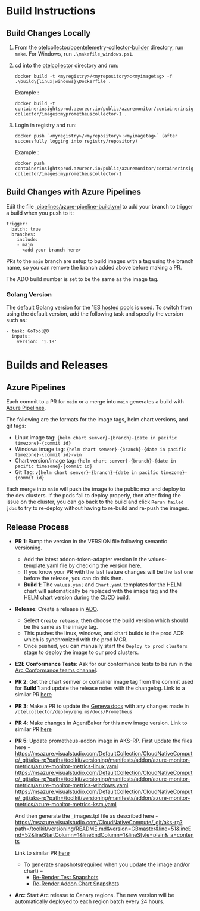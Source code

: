 # Build Instructions

## Build Changes Locally

1. From the [otelcollector/opentelemetry-collector-builder](../opentelemetry-collector-builder/) directory, run `make`. For Windows, run `.\makefile_windows.ps1`.
2. cd into the [otelcollector](../) directory and run:

    ```
    docker build -t <myregistry>/<myrepository>:<myimagetag> -f .\build\{linux|windows}\Dockerfile .
    ```

    Example :

    ```
    docker build -t containerinsightsprod.azurecr.io/public/azuremonitor/containerinsights/cidev/prometheus-collector/images:myprometheuscollector-1 .
    ```
3. Login in registry and run:
    ```
    docker push `<myregistry>/<myrepository>:<myimagetag>` (after successfully logging into registry/repository)
    ```

    Example : 
    ```
    docker push containerinsightsprod.azurecr.io/public/azuremonitor/containerinsights/cidev/prometheus-collector/images:myprometheuscollector-1
    ```

## Build Changes with Azure Pipelines

Edit the file [.pipelines/azure-pipeline-build.yml](../../.pipelines/azure-pipeline-build.yml) to add your branch to trigger a build when you push to it:

```
trigger:
  batch: true
  branches:
    include:
    - main
    - <add your branch here>
```

PRs to the `main` branch are setup to build images with a tag using the branch name, so you can remove the branch added above before making a PR.

The ADO build number is set to be the same as the image tag.

### Golang Version

The default Golang version for the [1ES hosted pools](https://eng.ms/docs/cloud-ai-platform/developer-services/one-engineering-system-1es/1es-docs) is used. To switch from using the default version, add the following task and specfiy the version such as:

```
- task: GoTool@0
  inputs:
    version: '1.18'
```

# Builds and Releases

## Azure Pipelines
Each commit to a PR for `main` or a merge into `main` generates a build with [Azure Pipelines](https://github-private.visualstudio.com/azure/_build?definitionId=440). 

The following are the formats for the image tags, helm chart versions, and git tags:
  - Linux image tag: `{helm chart semver}-{branch}-{date in pacific timezone}-{commit id}`
  - Windows image tag: `{helm chart semver}-{branch}-{date in pacific timezone}-{commit id}-win`
  - Chart version/image tag: `{helm chart semver}-{branch}-{date in pacific timezone}-{commit id}`
  - Git Tag: `v{helm chart semver}-{branch}-{date in pacific timezone}-{commit id}`
  
Each merge into `main` will push the image to the public mcr and deploy to the dev clusters. If the pods fail to deploy properly, then after fixing the issue on the cluster, you can go back to the build and click `Rerun failed jobs` to try to re-deploy without having to re-build and re-push the images.

## Release Process
- **PR 1**: Bump the version in the VERSION file following semantic versioning.
    - Add the latest addon-token-adapter version in the values-template.yaml file by checking the version [here](https://mcr.microsoft.com/v2/aks/msi/addon-token-adapter/tags/list).
    - If you know your PR with the last feature changes will be the last one before the release, you can do this then.
    - **Build 1**: The `values.yaml` and `Chart.yaml` templates for the HELM chart will automatically be replaced with the image tag and the HELM chart version during the CI/CD build.
- **Release**: Create a release in [ADO](https://github-private.visualstudio.com/azure/_release?_a=releases&view=mine&definitionId=79).
    - Select `Create release`, then choose the build version which should be the same as the image tag.
    - This pushes the linux, windows, and chart builds to the prod ACR which is synchronized with the prod MCR.
    - Once pushed, you can manually start the `Deploy to prod clusters` stage to deploy the image to our prod clusters.
- **E2E Conformance Tests**: Ask for our conformance tests to be run in the [Arc Conformance teams channel](https://teams.microsoft.com/l/channel/19%3arlnJ5tIxEMP-Hhe-pRPPp9C6iYQ1CwAelt4zTqyC_NI1%40thread.tacv2/General?groupId=a077ab34-99ea-490c-b204-358d31c24fbe&tenantId=72f988bf-86f1-41af-91ab-2d7cd011db47).
- **PR 2**: Get the chart semver or container image tag from the commit used for **Build 1** and update the release notes with the changelog. Link to a similar PR [here](https://github.com/Azure/prometheus-collector/pull/298)
- **PR 3**: Make a PR to update the [Geneva docs](https://msazure.visualstudio.com/One/_git/EngSys-MDA-GenevaDocs?path=%2Fdocumentation%2Fmetrics%2FPrometheus&version=GBmaster&_a=contents) with any changes made in `/otelcollector/deploy/eng.ms/docs/Prometheus`
- **PR 4**: Make changes in AgentBaker for this new image version. Link to similar PR [here](https://github.com/Azure/AgentBaker/pull/2285/files)
- **PR 5**: Update prometheus-addon image in AKS-RP. 
First update the files here - https://msazure.visualstudio.com/DefaultCollection/CloudNativeCompute/_git/aks-rp?path=/toolkit/versioning/manifests/addon/azure-monitor-metrics/azure-monitor-metrics-linux.yaml
https://msazure.visualstudio.com/DefaultCollection/CloudNativeCompute/_git/aks-rp?path=/toolkit/versioning/manifests/addon/azure-monitor-metrics/azure-monitor-metrics-windows.yaml
https://msazure.visualstudio.com/DefaultCollection/CloudNativeCompute/_git/aks-rp?path=/toolkit/versioning/manifests/addon/azure-monitor-metrics/azure-monitor-metrics-ksm.yaml 

  And then generate the _images.tpl file as described here - 
https://msazure.visualstudio.com/CloudNativeCompute/_git/aks-rp?path=/toolkit/versioning/README.md&version=GBmaster&line=51&lineEnd=52&lineStartColumn=1&lineEndColumn=1&lineStyle=plain&_a=contents

  Link to similar PR [here](https://msazure.visualstudio.com/DefaultCollection/CloudNativeCompute/_git/aks-rp/pullrequest/8675121)
    - To generate snapshots(required when you update the image and/or chart) –
        - [Re-Render Test Snapshots](https://msazure.visualstudio.com/CloudNativeCompute/_git/aks-rp?path=/ccp/charts/tests/addon-adapter-charts&version=GBmaster&_a=contents&anchor=re-render-test-snapshots)
        - [Re-Render Addon Chart Snapshots](https://msazure.visualstudio.com/CloudNativeCompute/_git/aks-rp?path=/ccp/charts/tests/addon-charts/README.md&version=GBmaster&_a=contents)
- **Arc**: Start Arc release to Canary regions. The new version will be automatically deployed to each region batch every 24 hours.
